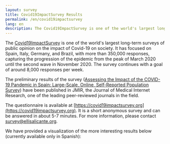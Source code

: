 ```yaml
---
layout: survey
title: Covid19ImpactSurvey Results
permalink: /en/covid19impactsurvey
lang: en
description: The Covid19ImpactSurvey is one of the world's largest long-term surveys of public opinion on the impact of Covid-19 on society. 
---
```


The [Covid19ImpactSurvey](https://covid19impactsurvey.org) is one of the world's largest long-term surveys of public opinion on the impact of Covid-19 on society. It has focused on Spain, Italy, Germany, and Brazil, with more than 350,000 responses, capturing the progression of the epidemic from the peak of March 2020 until the second wave in November 2020. The survey continues with a goal of around 8,000 responses per week.

The preliminary results of the survey ([Assessing the Impact of the COVID-19 Pandemic in Spain: Large-Scale, Online, Self-Reported Population Survey](https://www.jmir.org/2020/9/e21319/)) have been published in JMIR, the Journal of Medical Internet Research, one of the leading peer-reviewed journals in the field.

The questionnaire is available at [https://covid19impactsurvey.org](https://covid19impactsurvey.org). It is a short anonymous survey and can be answered in about 5-7 minutes. For more information, please contact [survey@ellisalicante.org](mailto:survey@ellisalicante.org).

We have provided a visualization of the more interesting results below (currently available only in Spanish):
